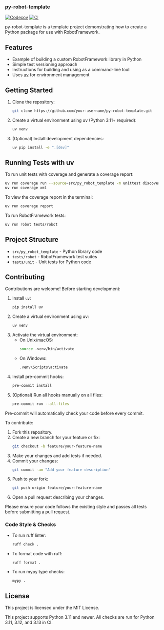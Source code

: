 ### py-robot-template

[![Codecov](https://codecov.io/gh/MarcinMaciaszek/py-robot-template/branch/main/graph/badge.svg)](https://codecov.io/gh/MarcinMaciaszek/py-robot-template) [![CI](https://github.com/MarcinMaciaszek/py-robot-template/actions/workflows/ci.yml/badge.svg)](https://github.com/MarcinMaciaszek/py-robot-template/actions/workflows/ci.yml)

py-robot-template is a template project demonstrating how to create a Python package for use with RobotFramework.

## Features
- Example of building a custom RobotFramework library in Python
- Simple test versioning approach
- Instructions for building and using as a command-line tool
- Uses [uv](https://github.com/astral-sh/uv) for environment management

## Getting Started
1. Clone the repository:
   ```bash
   git clone https://github.com/your-username/py-robot-template.git
   ```
2. Create a virtual environment using uv (Python 3.11+ required):
   ```bash
   uv venv
   ```
3. (Optional) Install development dependencies:
   ```bash
   uv pip install -e ".[dev]"
   ```

## Running Tests with uv
To run unit tests with coverage and generate a coverage report:
```bash
uv run coverage run --source=src/py_robot_template -m unittest discover tests/unit
uv run coverage xml
```
To view the coverage report in the terminal:
```bash
uv run coverage report
```

To run RobotFramework tests:
```bash
uv run robot tests/robot
```

## Project Structure
- `src/py_robot_template` - Python library code
- `tests/robot` - RobotFramework test suites
- `tests/unit` - Unit tests for Python code

## Contributing

Contributions are welcome! Before starting development:

1. Install `uv`:
   ```bash
   pip install uv
   ```
2. Create a virtual environment using uv:
   ```bash
   uv venv
   ```
3. Activate the virtual environment:
   - On Unix/macOS:
     ```bash
     source .venv/bin/activate
     ```
   - On Windows:
     ```bash
     .venv\Scripts\activate
     ```
5. Install pre-commit hooks:
   ```bash
   pre-commit install
   ```
6. (Optional) Run all hooks manually on all files:
   ```bash
   pre-commit run --all-files
   ```

Pre-commit will automatically check your code before every commit.

To contribute:
1. Fork this repository.
2. Create a new branch for your feature or fix:
   ```bash
   git checkout -b feature/your-feature-name
   ```
3. Make your changes and add tests if needed.
4. Commit your changes:
   ```bash
   git commit -am "Add your feature description"
   ```
5. Push to your fork:
   ```bash
   git push origin feature/your-feature-name
   ```
6. Open a pull request describing your changes.

Please ensure your code follows the existing style and passes all tests before submitting a pull request.

### Code Style & Checks

- To run ruff linter:
  ```bash
  ruff check .
  ```
- To format code with ruff:
  ```bash
  ruff format .
  ```
- To run mypy type checks:
  ```bash
  mypy .
  ```

## License
This project is licensed under the MIT License.

This project supports Python 3.11 and newer. All checks are run for Python 3.11, 3.12, and 3.13 in CI.
